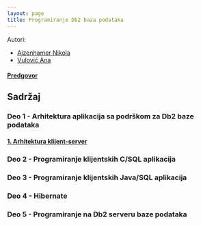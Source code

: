 ```yaml
---
layout: page
title: Programiranje Db2 baza podataka
---
```


Autori:

- [Ajzenhamer Nikola](https://www.nikolaajzenhamer.rs)
- [Vulović Ana](http://www.math.rs/~aspasic)

#### [Predgovor]({{site.baseurl}}/predgovor/)

## Sadržaj

### Deo 1 - Arhitektura aplikacija sa podrškom za Db2 baze podataka

#### [1. Arhitektura klijent-server]({{site.baseurl}}/poglavlja/1/)

### Deo 2 - Programiranje klijentskih C/SQL aplikacija 

### Deo 3 - Programiranje klijentskih Java/SQL aplikacija

### Deo 4 - Hibernate

### Deo 5 - Programiranje na Db2 serveru baze podataka

